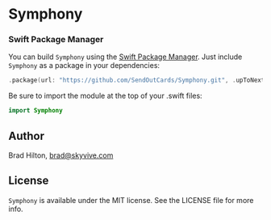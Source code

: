 # Symphony

### Swift Package Manager
You can build `Symphony` using the [Swift Package Manager](https://github.com/apple/swift-package-manager). Just include `Symphony` as a package in your dependencies:

```swift
.package(url: "https://github.com/SendOutCards/Symphony.git", .upToNextMajor(from: "6.0.0")),
```

Be sure to import the module at the top of your .swift files:
```swift
import Symphony
```

## Author

Brad Hilton, brad@skyvive.com

## License

`Symphony` is available under the MIT license. See the LICENSE file for more info.
